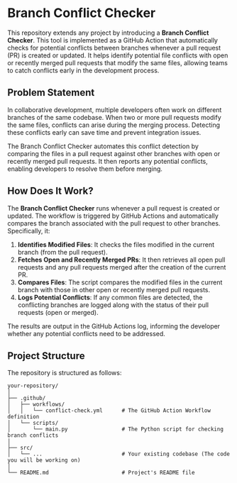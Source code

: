 # Branch Conflict Checker

This repository extends any project by introducing a **Branch Conflict Checker**. This tool is implemented as a GitHub Action that automatically checks for potential conflicts between branches whenever a pull request (PR) is created or updated. It helps identify potential file conflicts with open or recently merged pull requests that modify the same files, allowing teams to catch conflicts early in the development process.

## Problem Statement

In collaborative development, multiple developers often work on different branches of the same codebase. When two or more pull requests modify the same files, conflicts can arise during the merging process. Detecting these conflicts early can save time and prevent integration issues.

The Branch Conflict Checker automates this conflict detection by comparing the files in a pull request against other branches with open or recently merged pull requests. It then reports any potential conflicts, enabling developers to resolve them before merging.

## How Does It Work?

The **Branch Conflict Checker** runs whenever a pull request is created or updated. The workflow is triggered by GitHub Actions and automatically compares the branch associated with the pull request to other branches. Specifically, it:

1. **Identifies Modified Files**: It checks the files modified in the current branch (from the pull request).
2. **Fetches Open and Recently Merged PRs**: It then retrieves all open pull requests and any pull requests merged after the creation of the current PR.
3. **Compares Files**: The script compares the modified files in the current branch with those in other open or recently merged pull requests.
4. **Logs Potential Conflicts**: If any common files are detected, the conflicting branches are logged along with the status of their pull requests (open or merged).

The results are output in the GitHub Actions log, informing the developer whether any potential conflicts need to be addressed.

## Project Structure

The repository is structured as follows:

```plaintext
your-repository/
│
├── .github/
│   ├── workflows/
│   │   └── conflict-check.yml      # The GitHub Action Workflow definition
│   └── scripts/
│       └── main.py                 # The Python script for checking branch conflicts
│
├── src/
│   └── ...                         # Your existing codebase (The code you will be working on)
│
└── README.md                       # Project's README file
